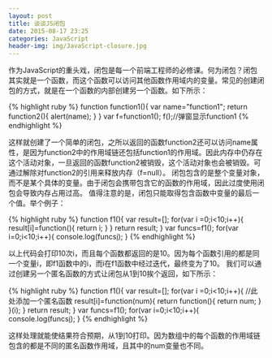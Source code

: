 ```yaml
---
layout: post
title: 谈谈JS闭包
date: 2015-08-17 23:25
categories: JavaScript
header-img: img/JavaScript-closure.jpg
---
```


作为JavaScript的重头戏，闭包是每一个前端工程师的必修课。何为闭包？闭包其实就是一个函数，而这个函数可以访问其他函数作用域内的变量。常见的创建闭包的方式，就是在一个函数的内部创建另一个函数。如下所示：

{% highlight ruby %}
function function1(){
    var name="function1";
    return function2(){
        alert(name);
    }
}
var f=function1();
f();//弹窗显示function1
{% endhighlight %}

这样就创建了一个简单的闭包，之所以返回的函数function2还可以访问name属性，是因为function2中的作用域链还包括function1的作用域。因此内存中仍存在这个活动对象，一旦返回的函数function2被销毁，这个活动对象也会被销毁。可通过解除对function2的引用来释放内存（f=null）。
闭包包含的是整个变量对象，而不是某个具体的变量。由于闭包会携带包含它的函数的作用域，因此过度使用闭包会导致内存占用过高。
值得注意的是，闭包只能取得包含函数中变量的最后一个值。举个例子：

{% highlight ruby %}
function f1(){
    var  result=[];
    for(var i =0;i<10;i++){
    result[i]=function(){
                return i;
            }
    }
    return result;
}
var funcs=f1();
for(var i=0;i<10;i++){
    console.log(funcs[i]());
}
{% endhighlight %}

以上代码会打印10次i，而且每个函数都返回的是10。因为每个函数引用的都是同一个变量i，即f1函数中的i，而i在f1函数中经过迭代，最终变为了10。
我们可以通过创建另一个匿名函数的方式让闭包从1到10挨个返回，如下所示：

{% highlight ruby %}
function f1(){
    var  result=[];
    for(var i =0;i<10;i++){
        //此处添加一个匿名函数
        result[i]=function(num){
              return function(){
                    return num;
              }
        }(i);
    }
    return result;
}
var funcs=f1();
for(var i=0;i<10;i++){
    console.log(funcs[i]());
}
{% endhighlight %}

这样处理就能使结果符合预期，从1到10打印。因为数组中的每个函数的作用域链包含的都是不同的匿名函数作用域，且其中的num变量也不同。